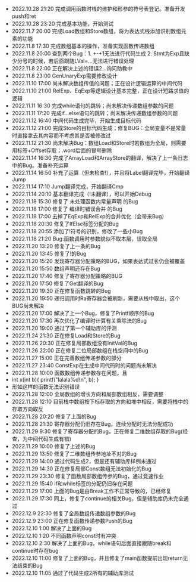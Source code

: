 - 2022.10.28 21:20 完成调用函数时栈的维护和形参的符号表登记。准备开发push和ret
- 2022.10.28 23:20 完成基本功能，开始测试
- 2022.11.7 20:00 完成Load数组和Store数组，将为表达式栈添加识别数组元素的功能
- 2022.11.8 17:30 完成数组基本的操作，准备实现函数传递数组
- 2022.11.8 20:00 查到两个Bug：1. +-+1无法进行代码生成 2. Stmt为Exp且缺少分号的时候，若后面跟随LVal=...无法进行错误处理
- 2022.11.8 22:00 正在解决上述的错误2...询问助教中
- 2022.11.8 23:00 GenUnaryExp需要修改设计
- 2022.11.10 17:00 尚未解决数组传值的问题；正在设计逻辑运算的中间代码
- 2022.11.10 21:00 RelExp、EqExp等逻辑设计基本完整，正在设计短路求值的逻辑
- 2022.11.11 16:30 完成while语句的跳转；尚未解决传递数组参数的问题
- 2022.11.11 17:20 完成if...else语句的跳转；尚未解决传递数组参数的问题
- 2022.11.12 16:40 中间代码生成完毕，开始生成目标代码
- 2022.11.12 21:00 完成Store的目标代码生成；修复BUG：全局变量不是常量时直接拿去其内容而不考虑其是否被修改过
- 2022.11.12 21:30 尚未解决Bug：数组Load和Store时若数组为全局，则需要用标签+Offset存取；.word后面的冒号删除
- 2022.11.14 16:30 完成了ArrayLoad和ArrayStore的翻译，解决了上一条日志中的Bug。准备补充运算
- 2022.11.14 16:50 补充了运算（但未检查!），并且将Label翻译完毕，开始翻译Jump
- 2022.11.14 17:10 Jump翻译完成，开始翻译Cmp
- 2022.11.14 20:10 基本翻译完成（!未翻译），可以开始Debug
- 2022.11.18 15:30 修复了 未处理函数内常量声明 的Bug
- 2022.11.18 17:00 修复了 编译时错误合并 的Bug
- 2022.11.18 17:00 去掉了EqExp和RelExp的合并优化（会带来Bug）
- 2022.11.18 20:30 修复了IfElse标签分配的Bug
- 2022.11.18 20:55 添加了!符号的识别，修改了一些小Bug
- 2022.11.18 21:20 Bug:函数调用时参数貌似不取本层，误取全局
- 2022.11.20 13:20 修复了上一条的Bug
- 2022.11.20 13:45 修复了!的Bug
- 2022.11.20 15:20 发现寄存器分配策略的BUG，如果表达式过长仍会被覆盖
- 2022.11.20 15:50 数组声明还存在Bug
- 2022.11.20 17:40 修复了寄存器分配策略的BUG
- 2022.11.20 17:50 修复了Get翻译的Bug
- 2022.11.20 19:30 正在修复函数跳转的Bug
- 2022.11.20 19:50 递归调用时Ra寄存器会被刷新，需要从栈中取出，这个BUG尚未解决
- 2022.11.20 17:00 解决了上一个Bug，修复了Printf顺序的Bug
- 2022.11.20 17:30 再次优化了编译时计算有关乘除法的Bug
- 2022.11.20 19:00 通过了第一个辅助库的评测
- 2022.11.24 21:30 正在修复Load和Store的Bug
- 2022.11.26 20:30 正在修复局部数组没有InitVal的Bug
- 2022.11.26 22:00 正在修复二位局部数组在栈空间中的Bug
- 2022.11.27 15:00 正在完善数组传递参数的部分
- 2022.11.27 23:40 ConstExp在生成中间代码时的问题尚未解决
- 2022.11.28 10:00 函数数组传递参数存在问题，且
- int x(int b){
  printf("lalala%d\n", b);
  }
- 形如这样的函数无法识别错误
- 2022.11.28 12:00 全局数组的增长方向和局部数组相反，需要调整
- 2022.11.28 12:10 目前栈中数组按下标存取的方向和堆中相反，需要将栈中的存取方向取反
- 2022.11.28 20:20 修复了上面的Bug
- 2022.11.28 21:30 寄存器分配仍旧存在Bug，连续分配时无法分配成功
- 2022.11.29 9:30 修复了寄存器分配的Bug，正在修复二维数组存取的Bug(经查，为中间代码生成有错)
- 2022.11.29 10:00 修复了上述的Bug
- 2022.11.29 13:50 修复了二维数组传参地址不对的Bug
- 2022.11.29 14:00 通过代码生成2，但是还有辅助库样例未通过
- 2022.11.29 14:30 正在修复局部Const数组无法初始化的Bug
- 2022.11.29 23:30 修复了函数局部数组传参的Bug，通过竞速作业
- 2022.11.29 15:40 if和while标签的分配仍旧存在问题
- 2022.11.29 17:00 上面的Bug是由Break工作不正常导致的，已经修复
- 2022.11.29 17:30 同上，修复了continue的相关Bug，但是辅助库仍未完全通过
- 2022.12.9 22:30 修复了全局数组传递数组参数的Bug
- 2022.12.9 23:00 正在修复函数传递参数Push的Bug
- 2022.12.10 1:00 解决了上面的Bug
- 2022.12.10 1:20 不同函数声明const时有冲突
- 2022.12.10 2:30 解决了上面的Bug，while语句后面直接跟随break和continue时存在bug
- 2022.12.10 11:00 修复了上面的Bug，并且修复了main函数提前出现return无法结束的Bug
- 2022.12.10 11:05 通过了代码生成2所有的辅助库测试